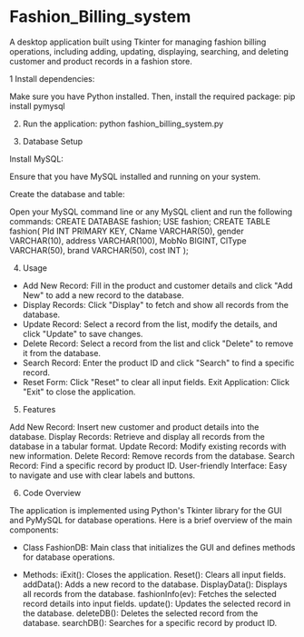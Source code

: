 # Fashion_Billing_system

A desktop application built using Tkinter for managing fashion billing operations, including adding, updating, displaying, searching, and deleting customer and product records in a fashion store.
 
1 Install dependencies:

Make sure you have Python installed. Then, install the required package:
pip install pymysql

2. Run the application:
   python fashion_billing_system.py
   
3. Database Setup

 Install MySQL:

Ensure that you have MySQL installed and running on your system.

Create the database and table:

Open your MySQL command line or any MySQL client and run the following commands:
CREATE DATABASE fashion;
USE fashion;
CREATE TABLE fashion(
    PId INT PRIMARY KEY,
    CName VARCHAR(50),
    gender VARCHAR(10),
    address VARCHAR(100),
    MobNo BIGINT,
    ClType VARCHAR(50),
    brand VARCHAR(50),
    cost INT
);

4. Usage

* Add New Record: Fill in the product and customer details and click "Add New" to add a new record to the database.
* Display Records: Click "Display" to fetch and show all records from the database.
* Update Record: Select a record from the list, modify the details, and click "Update" to save changes.
* Delete Record: Select a record from the list and click "Delete" to remove it from the database.
* Search Record: Enter the product ID and click "Search" to find a specific record.
* Reset Form: Click "Reset" to clear all input fields.
Exit Application: Click "Exit" to close the application.

5. Features

Add New Record: Insert new customer and product details into the database.
Display Records: Retrieve and display all records from the database in a tabular format.
Update Record: Modify existing records with new information.
Delete Record: Remove records from the database.
Search Record: Find a specific record by product ID.
User-friendly Interface: Easy to navigate and use with clear labels and buttons.

6. Code Overview
   
The application is implemented using Python's Tkinter library for the GUI and PyMySQL for database operations. Here is a brief overview of the main components:

* Class FashionDB: Main class that initializes the GUI and defines methods for database operations.
  
* Methods:
iExit(): Closes the application.
Reset(): Clears all input fields.
addData(): Adds a new record to the database.
DisplayData(): Displays all records from the database.
fashionInfo(ev): Fetches the selected record details into input fields.
update(): Updates the selected record in the database.
deleteDB(): Deletes the selected record from the database.
searchDB(): Searches for a specific record by product ID.
